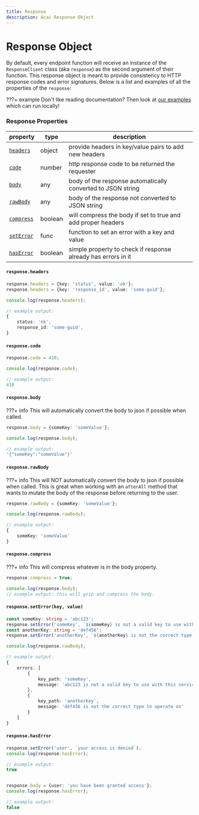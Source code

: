 ```yaml
---
title: Response
description: Acai Response Object
---
```


# Response Object

By default, every endpoint function will receive an instance of the `ResponseClient` class (aka `response`) as the second argument of their function. This response object is meant to provide consistency to HTTP response codes and error signatures. Below is a list and examples of all the properties of the `response`:

???+ example
    Don't like reading documentation? Then look at [our examples](https://github.com/syngenta/acai-ts-docs/blob/main/examples/apigateway) which can run locally!

### Response Properties

| property                                                        | type    | description                                                   |
|-----------------------------------------------------------------|---------|---------------------------------------------------------------|
| [`headers`]({{web.url}}/apigateway/response/#responseheaders)   | object  | provide headers in key/value pairs to add new headers         |
| [`code`]({{web.url}}/apigateway/response/#responsecode)         | number  | http response code to be returned the requester               |
| [`body`]({{web.url}}/apigateway/response/#responsebody)         | any     | body of the response automatically converted to JSON string   |
| [`rawBody`]({{web.url}}/apigateway/response/#responserawbody)   | any     | body of the response not converted to JSON string             |
| [`compress`]({{web.url}}/apigateway/response/#responsecompress) | boolean | will compress the body if set to true and add proper headers  |
| [`setError`]({{web.url}}/apigateway/response/#responseseterror) | func    | function to set an error with a key and value                 |
| [`hasError`]({{web.url}}/apigateway/response/#responsehaserror) | boolean | simple property to check if response already has errors in it |


#### `response.headers`

```typescript
response.headers = {key: 'status', value: 'ok'};
response.headers = {key: 'response_id', value: 'some-guid'};

console.log(response.headers);

// example output:
{
    status: 'ok',
    response_id: 'some-guid',
}
```

#### `response.code`

```typescript
response.code = 418;

console.log(response.code);

// example output:
418
```

#### `response.body`

???+ info
    This will automatically convert the body to json if possible when called.

```typescript
response.body = {someKey: 'someValue'};

console.log(response.body);

// example output:
'{"someKey":"someValue"}'
```

#### `response.rawBody`

???+ info
    This will NOT automatically convert the body to json if possible when called. This is great when working with an `afterAll` method that wants to mutate the body of the response before returning to the user.

```typescript
response.rawBody = {someKey: 'someValue'};

console.log(response.rawBody);

// example output:
{
    someKey: 'someValue'
}
```

#### `response.compress`

???+ info
    This will compress whatever is in the body property.

```typescript
response.compress = true;

console.log(response.body);
// example output: this will gzip and compress the body.
```

#### `response.setError(key, value)`

```typescript
const someKey: string = 'abc123';
response.setError('someKey', `${someKey} is not a valid key to use with this service; try again with a different key`);
const anotherKey: string = 'def456';
response.setError('anotherKey', `${anotherKey} is not the correct type to operate on`);

console.log(response.rawBody);

// example output:
{
    errors: [
        {
            key_path: 'someKey',
            message: 'abc123 is not a valid key to use with this service; try again with a different key'
        },
        {
            key_path: 'anotherKey',
            message: 'def456 is not the correct type to operate on'
        }
    ]
}
```

#### `response.hasError`

```typescript
response.setError('user', `your access is denied`);
console.log(response.hasError);

// example output:
true


response.body = {user: 'you have been granted access'};
console.log(response.hasError);

// example output:
false
```
